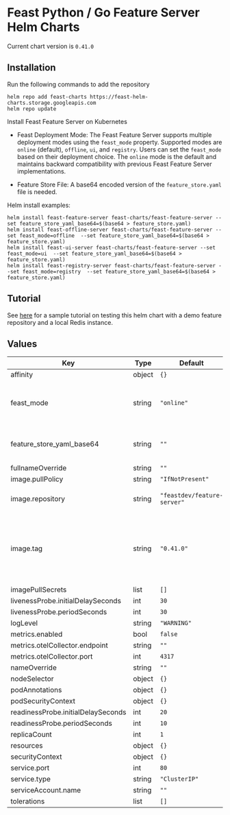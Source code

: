 # Feast Python / Go Feature Server Helm Charts

Current chart version is `0.41.0`

## Installation

Run the following commands to add the repository

```
helm repo add feast-charts https://feast-helm-charts.storage.googleapis.com
helm repo update
```

Install Feast Feature Server on Kubernetes

- Feast Deployment Mode: The Feast Feature Server supports multiple deployment modes using the `feast_mode` property. Supported modes are `online` (default), `offline`, `ui`, and `registry`.
Users can set the `feast_mode` based on their deployment choice. The `online` mode is the default and maintains backward compatibility with previous Feast Feature Server implementations.

- Feature Store File: A base64 encoded version of the `feature_store.yaml` file is needed.

Helm install examples:
```
helm install feast-feature-server feast-charts/feast-feature-server --set feature_store_yaml_base64=$(base64 > feature_store.yaml)
helm install feast-offline-server feast-charts/feast-feature-server --set feast_mode=offline  --set feature_store_yaml_base64=$(base64 > feature_store.yaml)
helm install feast-ui-server feast-charts/feast-feature-server --set feast_mode=ui  --set feature_store_yaml_base64=$(base64 > feature_store.yaml)
helm install feast-registry-server feast-charts/feast-feature-server --set feast_mode=registry  --set feature_store_yaml_base64=$(base64 > feature_store.yaml)

```

## Tutorial
See [here](https://github.com/feast-dev/feast/tree/master/examples/python-helm-demo) for a sample tutorial on testing this helm chart with a demo feature repository and a local Redis instance.

## Values

| Key | Type | Default | Description |
|-----|------|---------|-------------|
| affinity | object | `{}` |  |
| feast_mode | string | `"online"` | Feast supported deployment modes - online (default), offline, ui and registry |
| feature_store_yaml_base64 | string | `""` | [required] a base64 encoded version of feature_store.yaml |
| fullnameOverride | string | `""` |  |
| image.pullPolicy | string | `"IfNotPresent"` |  |
| image.repository | string | `"feastdev/feature-server"` | Docker image for Feature Server repository |
| image.tag | string | `"0.41.0"` | The Docker image tag (can be overwritten if custom feature server deps are needed for on demand transforms) |
| imagePullSecrets | list | `[]` |  |
| livenessProbe.initialDelaySeconds | int | `30` |  |
| livenessProbe.periodSeconds | int | `30` |  |
| logLevel | string | `"WARNING"` |  |
| metrics.enabled | bool | `false` |  |
| metrics.otelCollector.endpoint | string | `""` |  |
| metrics.otelCollector.port | int | `4317` |  |
| nameOverride | string | `""` |  |
| nodeSelector | object | `{}` |  |
| podAnnotations | object | `{}` |  |
| podSecurityContext | object | `{}` |  |
| readinessProbe.initialDelaySeconds | int | `20` |  |
| readinessProbe.periodSeconds | int | `10` |  |
| replicaCount | int | `1` |  |
| resources | object | `{}` |  |
| securityContext | object | `{}` |  |
| service.port | int | `80` |  |
| service.type | string | `"ClusterIP"` |  |
| serviceAccount.name | string | `""` |  |
| tolerations | list | `[]` |  |